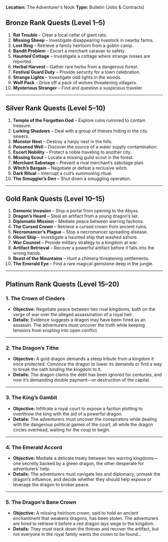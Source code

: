 **Location:** The Adventurer's Nook
**Type:** Bulletin (Jobs & Contracts)

## **Bronze Rank Quests (Level 1–5)**

1. **Rat Trouble** – Clear a local cellar of giant rats.
2. **Missing Sheep** – Investigate disappearing livestock in nearby farms.
3. **Lost Ring** – Retrieve a family heirloom from a goblin camp.
4. **Bandit Problem** – Escort a merchant caravan to safety.
5. **Haunted Cottage** – Investigate a cottage where strange noises are reported.
6. **Herbal Harvest** – Gather rare herbs from a dangerous forest.
7. **Festival Guard Duty** – Provide security for a town celebration.
8. **Strange Lights** – Investigate odd lights in the woods.
9. **Wolf Pack** – Drive off a pack of wolves threatening villagers.
10. **Mysterious Stranger** – Find and question a suspicious traveler.

---

## **Silver Rank Quests (Level 5–10)**

1. **Temple of the Forgotten God** – Explore ruins rumored to contain treasure.
2. **Lurking Shadows** – Deal with a group of thieves hiding in the city sewers.
3. **Monster Nest** – Destroy a harpy nest in the hills.
4. **Poisoned Well** – Discover the source of a water supply contamination.
5. **Escort Nobility** – Protect a noble traveling to another city.
6. **Missing Scout** – Locate a missing guild scout in the forest.
7. **Merchant Sabotage** – Prevent a rival merchant’s sabotage plan.
8. **Witch’s Bargain** – Negotiate or defeat a reclusive witch.
9. **Dark Ritual** – Interrupt a cult’s summoning ritual.
10. **The Smuggler’s Den** – Shut down a smuggling operation.

---

## **Gold Rank Quests (Level 10–15)**

1. **Demonic Invasion** – Stop a portal from opening to the Abyss.
2. **Dragon’s Hoard** – Steal an artifact from a young dragon’s lair.
3. **Diplomatic Mission** – Mediate peace between warring factions.
4. **The Cursed Crown** – Retrieve a cursed crown from ancient ruins.
5. **Necromancer’s Plague** – Stop a necromancer spreading disease.
6. **Ghost Ship** – Investigate a haunted ship that washed ashore.
7. **War Counsel** – Provide military strategy to a kingdom at war.
8. **Artifact Retrieval** – Recover a powerful artifact before it falls into the wrong hands.
9. **Beast of the Mountains** – Hunt a chimera threatening settlements.
10. **The Emerald Eye** – Find a rare magical gemstone deep in the jungle.

---

## **Platinum Rank Quests (Level 15–20)**

### 1. **The Crown of Cinders**

- **Objective:** Negotiate peace between two rival kingdoms, both on the verge of war over the alleged assassination of a royal heir.
- **Details:** Evidence suggests a dragon may have been hired as an assassin. The adventurers must uncover the truth while keeping tensions from erupting into open conflict.

---

### 2. **The Dragon’s Tithe**

- **Objective:** A gold dragon demands a steep tribute from a kingdom it once protected. Convince the dragon to lower its demands or find a way to break the oath binding the kingdom to it.
- **Details:** The dragon claims the debt has been ignored for centuries, and now it’s demanding double payment—or destruction of the capital.

---

### 3. **The King’s Gambit**

- **Objective:** Infiltrate a royal court to expose a faction plotting to overthrow the king with the aid of a powerful dragon.
- **Details:** The adventurers must uncover the conspirators while dealing with the dangerous political games of the court, all while the dragon circles overhead, waiting for the coup to begin.

---

### 4. **The Emerald Accord**

- **Objective:** Mediate a delicate treaty between two warring kingdoms—one secretly backed by a green dragon, the other desperate for adventurers’ help.
- **Details:** The adventurers must navigate lies and diplomacy, unmask the dragon’s influence, and decide whether they should help expose or leverage the dragon to broker peace.

---

### 5. **The Dragon's Bane Crown**

- **Objective:** A missing heirloom crown, said to hold an ancient enchantment that weakens dragons, has been stolen. The adventurers are hired to retrieve it before a red dragon lays siege to the kingdom.
- **Details:** They must track down the thieves and recover the artifact, but not everyone in the royal family wants the crown to be found...